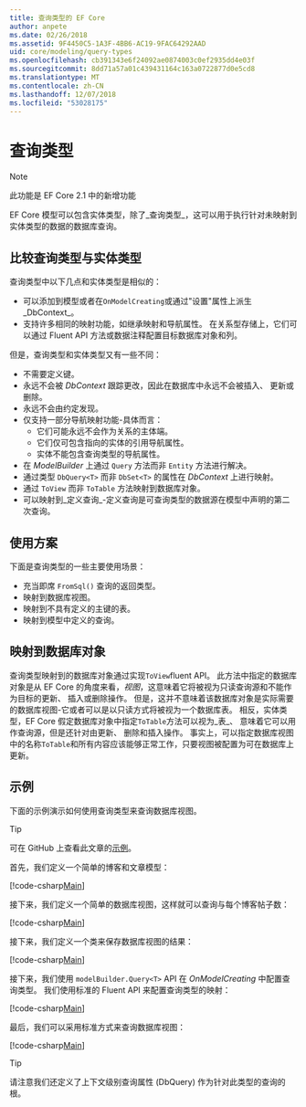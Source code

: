 ```yaml
---
title: 查询类型的 EF Core
author: anpete
ms.date: 02/26/2018
ms.assetid: 9F4450C5-1A3F-4BB6-AC19-9FAC64292AAD
uid: core/modeling/query-types
ms.openlocfilehash: cb391343e6f24092ae0874003c0ef2935dd4e03f
ms.sourcegitcommit: 8dd71a57a01c439431164c163a0722877d0e5cd8
ms.translationtype: MT
ms.contentlocale: zh-CN
ms.lasthandoff: 12/07/2018
ms.locfileid: "53028175"
---
```

# <a name="query-types"></a>查询类型
> [!NOTE]
> 此功能是 EF Core 2.1 中的新增功能

EF Core 模型可以包含实体类型，除了_查询类型_，这可以用于执行针对未映射到实体类型的数据的数据库查询。

## <a name="compare-query-types-to-entity-types"></a>比较查询类型与实体类型

查询类型中以下几点和实体类型是相似的：

- 可以添加到模型或者在`OnModelCreating`或通过"设置"属性上派生_DbContext_。
- 支持许多相同的映射功能，如继承映射和导航属性。 在关系型存储上，它们可以通过 Fluent API 方法或数据注释配置目标数据库对象和列。

但是，查询类型和实体类型又有一些不同：

- 不需要定义键。
- 永远不会被 _DbContext_ 跟踪更改，因此在数据库中永远不会被插入、 更新或删除。
- 永远不会由约定发现。
- 仅支持一部分导航映射功能-具体而言：
  - 它们可能永远不会作为关系的主体端。
  - 它们仅可包含指向的实体的引用导航属性。
  - 实体不能包含查询类型的导航属性。
- 在 _ModelBuilder_ 上通过 `Query` 方法而非 `Entity` 方法进行解决。
- 通过类型 `DbQuery<T>` 而非 `DbSet<T>` 的属性在 _DbContext_ 上进行映射。
- 通过 `ToView` 而非 `ToTable` 方法映射到数据库对象。
- 可以映射到_定义查询_-定义查询是可查询类型的数据源在模型中声明的第二次查询。

## <a name="usage-scenarios"></a>使用方案

下面是查询类型的一些主要使用场景：

- 充当即席 `FromSql()` 查询的返回类型。
- 映射到数据库视图。
- 映射到不具有定义的主键的表。
- 映射到模型中定义的查询。

## <a name="mapping-to-database-objects"></a>映射到数据库对象

查询类型映射到的数据库对象通过实现`ToView`fluent API。 此方法中指定的数据库对象是从 EF Core 的角度来看，_视图_，这意味着它将被视为只读查询源和不能作为目标的更新、 插入或删除操作。 但是，这并不意味着该数据库对象是实际需要的数据库视图-它或者可以是以只读方式将被视为一个数据库表。 相反，实体类型，EF Core 假定数据库对象中指定`ToTable`方法可以视为_表_、 意味着它可以用作查询源，但是还针对由更新、 删除和插入操作。 事实上，可以指定数据库视图中的名称`ToTable`和所有内容应该能够正常工作，只要视图被配置为可在数据库上更新。

## <a name="example"></a>示例

下面的示例演示如何使用查询类型来查询数据库视图。

> [!TIP]
> 可在 GitHub 上查看此文章的[示例](https://github.com/aspnet/EntityFramework.Docs/tree/master/samples/core/QueryTypes)。

首先，我们定义一个简单的博客和文章模型：

[!code-csharp[Main](../../../samples/core/QueryTypes/Program.cs#Entities)]

接下来，我们定义一个简单的数据库视图，这样就可以查询与每个博客帖子数：

[!code-csharp[Main](../../../samples/core/QueryTypes/Program.cs#View)]

接下来，我们定义一个类来保存数据库视图的结果：

[!code-csharp[Main](../../../samples/core/QueryTypes/Program.cs#QueryType)]

接下来，我们使用 `modelBuilder.Query<T>` API 在 _OnModelCreating_ 中配置查询类型。
我们使用标准的 Fluent API 来配置查询类型的映射：

[!code-csharp[Main](../../../samples/core/QueryTypes/Program.cs#Configuration)]

最后，我们可以采用标准方式来查询数据库视图：

[!code-csharp[Main](../../../samples/core/QueryTypes/Program.cs#Query)]

> [!TIP]
> 请注意我们还定义了上下文级别查询属性 (DbQuery) 作为针对此类型的查询的根。
